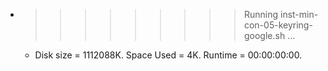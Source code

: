 * >>>>>>>>> Running inst-min-con-05-keyring-google.sh ...
  * Disk size = 1112088K. Space Used = 4K. Runtime = 00:00:00:00.
